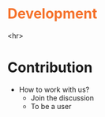<h1><font color='#F5712A'> Development </font></h1>


&lt;hr&gt;


# Contribution #
  * How to work with us?
    * Join the discussion
    * To be a user